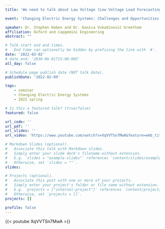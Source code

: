```yaml
---
title: 'We need to talk about Low Voltage (Low Voltage Load Forecasting: Methods, Applications, and Recommendations)'

event: 'Changing Electric Energy Systems: Challenges and Opportunities'

speaker: Dr. Stephen Haben and Dr. Danica Vukadinović Greetham
affiliation: Oxford and Capgemini Engineering
abstract: ""

# Talk start and end times.
#   End time can optionally be hidden by prefixing the line with `#`.
date: '2022-03-02'
# date_end: '2030-06-01T15:00:00Z'
all_day: false

# Schedule page publish date (NOT talk date).
publishDate: '2022-02-09'

tags:
    - seminar
    - Changing Electric Energy Systems
    - 2022 spring

# Is this a featured talk? (true/false)
featured: false

url_code: ''
url_pdf: ''
url_slides: ''
url_video: 'https://www.youtube.com/watch?v=XqVVTSn7MwA&feature=emb_title&ab_channel=EESGatMIT'

# Markdown Slides (optional).
#   Associate this talk with Markdown slides.
#   Simply enter your slide deck's filename without extension.
#   E.g. `slides = "example-slides"` references `content/slides/example-slides.md`.
#   Otherwise, set `slides = ""`.
slides:

# Projects (optional).
#   Associate this post with one or more of your projects.
#   Simply enter your project's folder or file name without extension.
#   E.g. `projects = ["internal-project"]` references `content/project/deep-learning/index.md`.
#   Otherwise, set `projects = []`.
projects: []

profile: false
---
```


{{< youtube XqVVTSn7MwA >}}

<br>
